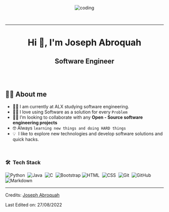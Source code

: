 <p align="center"><img align="center" src="https://github.com/jabroquah/main/blob/main/animesher.com_computer-gif-whos-there-49651.gif" alt="coding" /></p>
<br>

<hr>
<h1 align="center">Hi 👋, I'm Joseph Abroquah</h1>
<h2 align="center"> Software Engineer </h2>

<br><br>
## :sassy_man:  About me 
- :student: I am currently at ALX studying software engineering.
- :technologist: I love using Software as a solution for every `Problem`
- :student: I’m looking to collaborate with any **Open - Source software engineering projects**
- :nerd_face: Always `learning new things and doing HARD things`
- 💡 &nbsp;I like to explore new technologies and develop software solutions and quick hacks.

<br>

### 🛠 &nbsp;Tech Stack
![Python](https://img.shields.io/badge/-Python-05122A?style=flat&logo=python)&nbsp;
![Java](https://img.shields.io/badge/-Java-05122A?style=flat&logo=Java&logoColor=FFA518)&nbsp;
![C](https://img.shields.io/badge/-C-05122A?style=flat&logo=C&logoColor=A8B9CC)&nbsp;
![Bootstrap](https://img.shields.io/badge/-Bootstrap-05122A?style=flat&logo=bootstrap&logoColor=563D7C)
![HTML](https://img.shields.io/badge/-HTML-05122A?style=flat&logo=HTML5)&nbsp;
![CSS](https://img.shields.io/badge/-CSS-05122A?style=flat&logo=CSS3&logoColor=1572B6)&nbsp;
![Git](https://img.shields.io/badge/-Git-05122A?style=flat&logo=git)&nbsp;
![GitHub](https://img.shields.io/badge/-GitHub-05122A?style=flat&logo=github)&nbsp;
![Markdown](https://img.shields.io/badge/-Markdown-05122A?style=flat&logo=markdown)


-----
Credits: [Joseph Abroquah](https://github.com/jabroquah)

Last Edited on: 27/08/2022
